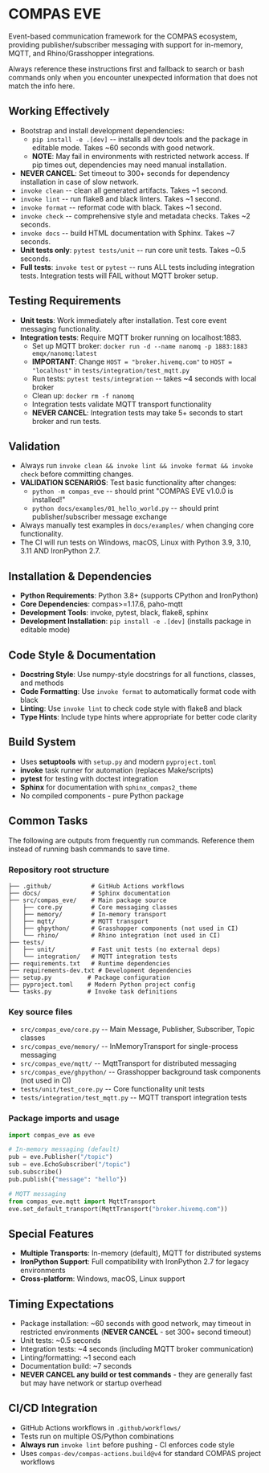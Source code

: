 # COMPAS EVE
Event-based communication framework for the COMPAS ecosystem, providing publisher/subscriber messaging with support for in-memory, MQTT, and Rhino/Grasshopper integrations.

Always reference these instructions first and fallback to search or bash commands only when you encounter unexpected information that does not match the info here.

## Working Effectively
- Bootstrap and install development dependencies:
  - `pip install -e .[dev]` -- installs all dev tools and the package in editable mode. Takes ~60 seconds with good network.
  - **NOTE**: May fail in environments with restricted network access. If pip times out, dependencies may need manual installation.
- **NEVER CANCEL**: Set timeout to 300+ seconds for dependency installation in case of slow network.
- `invoke clean` -- clean all generated artifacts. Takes ~1 second.
- `invoke lint` -- run flake8 and black linters. Takes ~1 second.
- `invoke format` -- reformat code with black. Takes ~1 second.  
- `invoke check` -- comprehensive style and metadata checks. Takes ~2 seconds.
- `invoke docs` -- build HTML documentation with Sphinx. Takes ~7 seconds.
- **Unit tests only**: `pytest tests/unit` -- run core unit tests. Takes ~0.5 seconds.
- **Full tests**: `invoke test` or `pytest` -- runs ALL tests including integration tests. Integration tests will FAIL without MQTT broker setup.

## Testing Requirements
- **Unit tests**: Work immediately after installation. Test core event messaging functionality.
- **Integration tests**: Require MQTT broker running on localhost:1883.
  - Set up MQTT broker: `docker run -d --name nanomq -p 1883:1883 emqx/nanomq:latest`  
  - **IMPORTANT**: Change `HOST = "broker.hivemq.com"` to `HOST = "localhost"` in `tests/integration/test_mqtt.py`
  - Run tests: `pytest tests/integration` -- takes ~4 seconds with local broker
  - Clean up: `docker rm -f nanomq`
  - Integration tests validate MQTT transport functionality
  - **NEVER CANCEL**: Integration tests may take 5+ seconds to start broker and run tests.

## Validation
- Always run `invoke clean && invoke lint && invoke format && invoke check` before committing changes.
- **VALIDATION SCENARIOS**: Test basic functionality after changes:
  - `python -m compas_eve` -- should print "COMPAS EVE v1.0.0 is installed!"
  - `python docs/examples/01_hello_world.py` -- should print publisher/subscriber message exchange 
- Always manually test examples in `docs/examples/` when changing core functionality.
- The CI will run tests on Windows, macOS, Linux with Python 3.9, 3.10, 3.11 AND IronPython 2.7.

## Installation & Dependencies
- **Python Requirements**: Python 3.8+ (supports CPython and IronPython)
- **Core Dependencies**: compas>=1.17.6, paho-mqtt
- **Development Tools**: invoke, pytest, black, flake8, sphinx
- **Development Installation**: `pip install -e .[dev]` (installs package in editable mode)

## Code Style & Documentation
- **Docstring Style**: Use numpy-style docstrings for all functions, classes, and methods
- **Code Formatting**: Use `invoke format` to automatically format code with black
- **Linting**: Use `invoke lint` to check code style with flake8 and black
- **Type Hints**: Include type hints where appropriate for better code clarity

## Build System
- Uses **setuptools** with `setup.py` and modern `pyproject.toml`
- **invoke** task runner for automation (replaces Make/scripts)
- **pytest** for testing with doctest integration
- **Sphinx** for documentation with `sphinx_compas2_theme`
- No compiled components - pure Python package

## Common Tasks
The following are outputs from frequently run commands. Reference them instead of running bash commands to save time.

### Repository root structure
```
├── .github/           # GitHub Actions workflows  
├── docs/              # Sphinx documentation
├── src/compas_eve/    # Main package source
│   ├── core.py        # Core messaging classes
│   ├── memory/        # In-memory transport
│   ├── mqtt/          # MQTT transport
│   ├── ghpython/      # Grasshopper components (not used in CI)
│   └── rhino/         # Rhino integration (not used in CI)
├── tests/
│   ├── unit/          # Fast unit tests (no external deps)
│   └── integration/   # MQTT integration tests
├── requirements.txt   # Runtime dependencies
├── requirements-dev.txt # Development dependencies  
├── setup.py          # Package configuration
├── pyproject.toml    # Modern Python project config
└── tasks.py          # Invoke task definitions
```

### Key source files
- `src/compas_eve/core.py` -- Main Message, Publisher, Subscriber, Topic classes
- `src/compas_eve/memory/` -- InMemoryTransport for single-process messaging  
- `src/compas_eve/mqtt/` -- MqttTransport for distributed messaging
- `src/compas_eve/ghpython/` -- Grasshopper background task components (not used in CI)
- `tests/unit/test_core.py` -- Core functionality unit tests
- `tests/integration/test_mqtt.py` -- MQTT transport integration tests

### Package imports and usage
```python
import compas_eve as eve

# In-memory messaging (default)
pub = eve.Publisher("/topic")  
sub = eve.EchoSubscriber("/topic")
sub.subscribe()
pub.publish({"message": "hello"})

# MQTT messaging  
from compas_eve.mqtt import MqttTransport
eve.set_default_transport(MqttTransport("broker.hivemq.com"))
```

## Special Features
- **Multiple Transports**: In-memory (default), MQTT for distributed systems
- **IronPython Support**: Full compatibility with IronPython 2.7 for legacy environments
- **Cross-platform**: Windows, macOS, Linux support

## Timing Expectations
- Package installation: ~60 seconds with good network, may timeout in restricted environments (**NEVER CANCEL** - set 300+ second timeout)
- Unit tests: ~0.5 seconds
- Integration tests: ~4 seconds (including MQTT broker communication)
- Linting/formatting: ~1 second each  
- Documentation build: ~7 seconds
- **NEVER CANCEL any build or test commands** - they are generally fast but may have network or startup overhead

## CI/CD Integration
- GitHub Actions workflows in `.github/workflows/`
- Tests run on multiple OS/Python combinations
- **Always run** `invoke lint` before pushing - CI enforces code style
- Uses `compas-dev/compas-actions.build@v4` for standard COMPAS project workflows